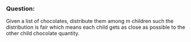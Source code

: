 ### Question:

Given a list of chocolates, distribute them among m children such the distribution is fair which means each child gets as close as possible to the other child chocolate quantity.
